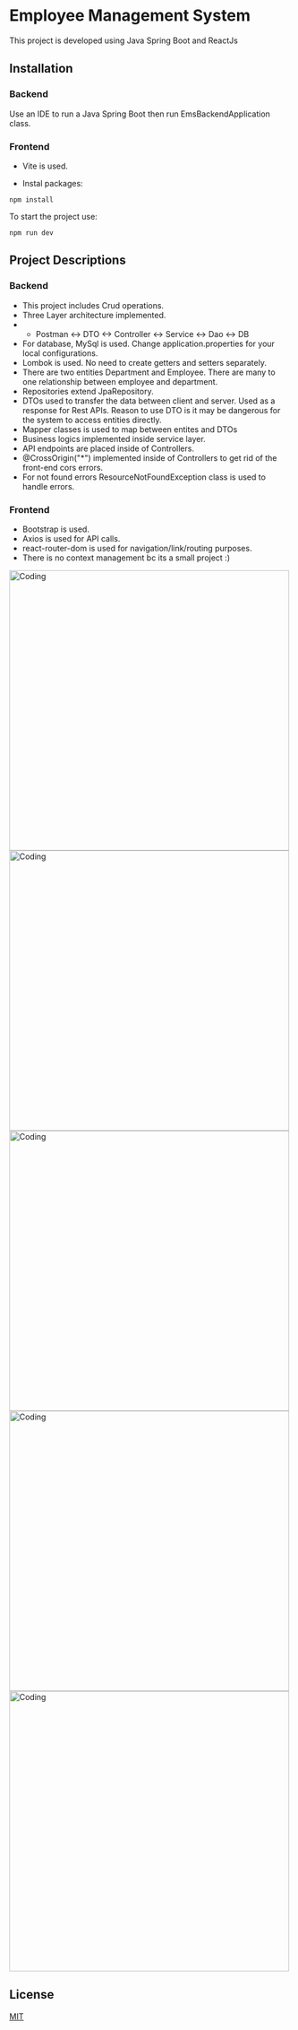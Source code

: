# Employee Management System

This project is developed using Java Spring Boot and ReactJs

## Installation

### Backend
Use an IDE to run a Java Spring Boot then run EmsBackendApplication class.
### Frontend
* Vite is used.
- Instal packages:
```
npm install
```
To start the project use:
```
npm run dev
```


## Project Descriptions
### Backend

- This project includes Crud operations. 
- Three Layer architecture implemented.
- - Postman <-> DTO <-> Controller <-> Service <-> Dao <-> DB
- For database, MySql is used. Change application.properties for your local configurations.
- Lombok is used. No need to create getters and setters separately.
- There are two entities Department and Employee. There are many to one relationship between employee and department.
- Repositories extend JpaRepository.
- DTOs used to transfer the data between client and server. Used as a response for Rest APIs. Reason to use DTO is it may be dangerous for the system to access entities directly. 
- Mapper classes is used to map between entites and DTOs
- Business logics implemented inside service layer.
- API endpoints are placed inside of Controllers.
- @CrossOrigin("*") implemented inside of Controllers to get rid of the front-end cors errors.
- For not found errors ResourceNotFoundException class is used to handle errors.

### Frontend
* Bootstrap is used.
* Axios is used for API calls.
* react-router-dom is used for navigation/link/routing purposes.
* There is no context management bc its a small project :)


<img align="center" alt="Coding" width="500" src="https://ik.imagekit.io/mralyaydin/Employee%20Management%20System/Ekran%20Resmi%202023-09-07%2016.55.51.png?updatedAt=1694095254538">
<img align="center" alt="Coding" width="500" src="https://ik.imagekit.io/mralyaydin/Employee%20Management%20System/Ekran%20Resmi%202023-09-07%2016.57.08.png?updatedAt=1694095261071">
<img align="center" alt="Coding" width="500" src="https://ik.imagekit.io/mralyaydin/Employee%20Management%20System/Ekran%20Resmi%202023-09-07%2016.56.54.png?updatedAt=1694095257617">

<img align="center" alt="Coding" width="500" src="https://ik.imagekit.io/mralyaydin/Employee%20Management%20System/Ekran%20Resmi%202023-09-07%2016.56.19.png?updatedAt=1694095263717">
<img align="center" alt="Coding" width="500" src="https://ik.imagekit.io/mralyaydin/Employee%20Management%20System/Ekran%20Resmi%202023-09-07%2016.56.29.png?updatedAt=1694095266615">



## License

[MIT](https://choosealicense.com/licenses/mit/)
